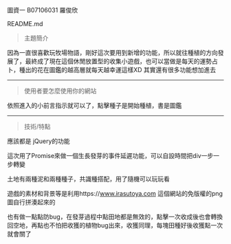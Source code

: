 圖資一 B07106031 羅俊欣

README.md

> 主題簡介

因為一直很喜歡玩牧場物語，剛好這次要用到新增的功能，所以就往種植的方向發展了，最終成了現在這個休閒放置型的收集小遊戲，也可以當做是每天的運勢占卜，種出的花在圖鑑的越高層就每天越幸運這樣XD 其實還有很多功能想加進去


-----
> 使用者要怎麼使用你的網站

依照進入的小前言指示就可以了，點擊種子是開始種植，書是圖鑑

----
 > 技術/特點
 
應該都是 jQuery的功能

這次用了Promise來做一個生長發芽的事件延遲功能，可以自設時間把div一步一步轉變

土地有兩種泥和兩種種子，共識種搭配，用了隨機可以玩玩看

遊戲的素材和背景等是利用https://www.irasutoya.com 這個網站的免版權的png圖自行拼湊起來的

也有做一點點防bug，在發芽過程中點田地都是無效的，點擊一次收成後也會轉換回空地，再點也不怕把收獲的植物bug出來，收獲同理，每塊田種好後收獲點一次就會關了


